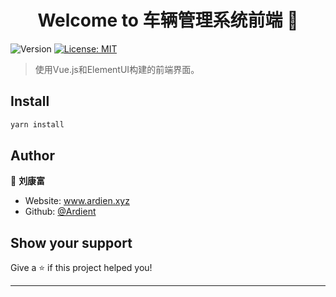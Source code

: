 <h1 align="center">Welcome to 车辆管理系统前端 👋</h1>
<p>
  <img alt="Version" src="https://img.shields.io/badge/version-0.1.0-blue.svg?cacheSeconds=2592000" />
  <a href="#" target="_blank">
    <img alt="License: MIT" src="https://img.shields.io/badge/License-MIT-yellow.svg" />
  </a>
</p>

> 使用Vue.js和ElementUI构建的前端界面。

## Install

```sh
yarn install
```

## Author

👤 **刘康富**

* Website: www.ardien.xyz
* Github: [@Ardient](https://github.com/Ardient)

## Show your support

Give a ⭐️ if this project helped you!

***
